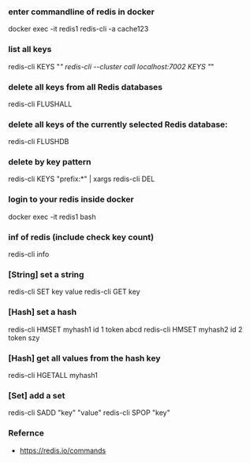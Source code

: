 ### enter commandline of redis in docker
docker exec -it redis1 redis-cli -a cache123

### list all keys
redis-cli KEYS "*"
redis-cli --cluster call localhost:7002 KEYS "*"

### delete all keys from all Redis databases
redis-cli FLUSHALL

### delete all keys of the currently selected Redis database:
redis-cli FLUSHDB

### delete by key pattern
redis-cli KEYS "prefix:*" | xargs redis-cli DEL

### login to your redis inside docker
docker exec -it redis1 bash

### inf of redis (include check key count)
redis-cli info

### [String] set a string
redis-cli SET key value
redis-cli GET key

### [Hash] set a hash 
redis-cli HMSET myhash1 id 1 token abcd
redis-cli HMSET myhash2 id 2 token szy

### [Hash] get all values from the hash key
redis-cli HGETALL myhash1

### [Set] add a set
redis-cli SADD "key" "value"
redis-cli SPOP "key"


### Refernce
- https://redis.io/commands
